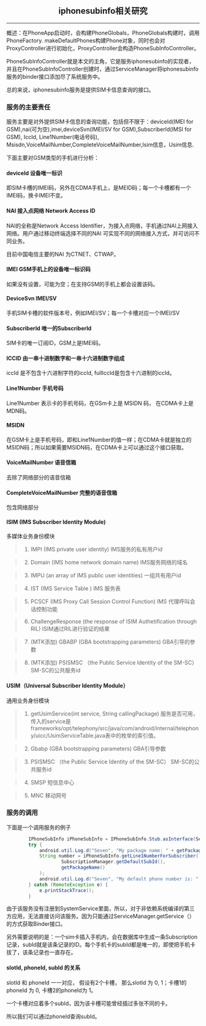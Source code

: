 <h2 align = "center">iphonesubinfo相关研究</h2>

------

概述：在PhoneApp启动时，会构建PhoneGlobals，PhoneGlobals构建时，调用PhoneFactory. makeDefaultPhones构建Phone对象，同时也会对ProxyController进行初始化，ProxyController会构造PhoneSubInfoController。

PhoneSubInfoController就是本文的主角，它是服务iphonesubinfo的实现者，并且在PhoneSubInfoController创建时，通过ServiceManager将iphonesubinfo服务的binder接口添加尽了系统服务中。

总的来说，iphonesubinfo服务是提供SIM卡信息查询的接口。

### 服务的主要责任

服务主要是对外提供SIM卡信息的查询功能，包括但不限于：deviceId(IMEI for GSM),nai(可为空),imei,deviceSvn(IMEI/SV for GSM),SubscriberId(IMSI for GSM), IccId, Line1Number(电话号码), Msisdn,VoiceMailNumber,CompleteVoiceMailNumber,Isim信息，Usim信息.

下面主要对GSM类型的手机进行分析：

#### deviceId 设备唯一标识

即SIM卡槽的IMEI码，另外在CDMA手机上，是MEID码；每一个卡槽都有一个IMEI码，换卡IMEI不变。

#### NAI 接入点网络 Network Access ID

NAI的全称是Network Access Identifier，为接入点网络，手机通过NAI上网接入网络。用户通过移动终端选择不同的NAI 可实现不同的网络接入方式，并可访问不同业务。

目前中国电信主要的NAI 为CTNET、CTWAP。

#### IMEI GSM手机上的设备唯一标识码

如果没有设置，可能为空；在支持GSM的手机上都会设置该码。

#### DeviceSvn  IMEI/SV

手机SIM卡槽的软件版本号，例如IMEI/SV；每一个卡槽对应一个IMEI/SV

#### SubscriberId 唯一的SubscriberId

SIM卡的唯一订阅ID，GSM上是IMEI码。

#### ICCID 由一串十进制数字和一串十六进制数字组成

iccId 是不包含十六进制字符的iccId, fullIccId是包含十六进制的iccId。

#### Line1Number 手机号码

Line1Number 表示卡的手机号码，在GSm卡上是 MSIDN 码， 在CDMA卡上是 MDN码。

#### MSIDN

在GSM卡上是手机号码，即和Line1Number的值一样；在CDMA卡就是独立的MSIDN码；所以如果需要MSIDN码，在CDMA卡上可以通过这个接口获取。

#### VoiceMailNumber 语音信箱

去除了网络部分的语音信箱

#### CompleteVoiceMailNumber 完整的语音信箱

包含网络部分

#### ISIM (IMS Subscriber Identity Module)

多媒体业务身份模块

>  1. IMPI (IMS private user identity) IMS服务的私有用户id

>  2. Domain (IMS home network domain name) IMS服务网络的域名

>  3. IMPU (an array of IMS public user identities) 一组共有用户id

>  4. IST (IMS Service Table ) IMS 服务表

>  5. PCSCF (IMS Proxy Call Session Control Function) IMS 代理呼叫会话控制功能

>  6. ChallengeResponse (the response of ISIM Authetification through RIL) ISIM通过RIL进行验证的结果

>  7. (MTK添加) GBABP (GBA bootstrapping parameters) GBA引导的参数

>  8. (MTK添加) PSISMSC （the Public Service Identity of the SM-SC） SM-SC的公共服务id

#### USIM（Universal Subscriber Identity Module）

通用业务身份模块

>  1. getUsimService(int service, String callingPackage) 服务是否可用，传入的service是frameworks/opt/telephony/src/java/com/android/internal/telephony/uicc/UsimServiceTable.java表中的枚举的索引值。

>  2. Gbabp (GBA bootstrapping parameters) GBA引导参数

>  3. PSISMSC （the Public Service Identity of the SM-SC） SM-SC的公共服务id

>  4. SMSP 短信息中心

>  5. MNC 移动网号

### 服务的调用

下面是一个调用服务的例子

```java
        IPhoneSubInfo iPhoneSubInfo = IPhoneSubInfo.Stub.asInterface(ServiceManager.getService("iphonesubinfo"));
        try {
            android.util.Log.d("Seven", "My package name: " + getPackageName());
            String number = iPhoneSubInfo.getLine1NumberForSubscriber(
                    SubscriptionManager.getDefaultSubId(),
                    getPackageName()
            );
            android.util.Log.d("Seven", "My default phone number is: " + number);
        } catch (RemoteException e) {
            e.printStackTrace();
        }
```

由于该服务没有注册到SystemService里面，所以，对于非依赖系统编译的第三方应用，无法直接访问该服务。因为只能通过ServiceManager.getService（）的方式获取Binder接口。

另外需要说明的是：一个sim卡插入手机内，会在数据库中生成一条Subscription记录，subId就是该条记录的ID。每个手机卡的subId都是唯一的，即使把手机卡拔了，该条记录也一直存在。

#### slotId, phoneId, subId 的关系

slotId 和 phoneId 一一对应， 假设有2个卡槽， 那么slotId 为 0, 1；卡槽1的phoneId 为 0, 卡槽2的phoneId为 1。

一个卡槽对应着多个subId，因为该卡槽可能曾经插过多张不同的卡。

所以我们可以通过phoneId查询subId。
